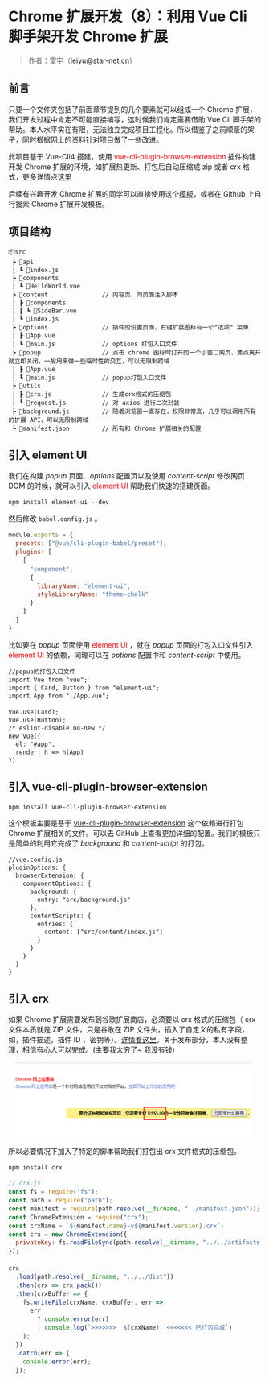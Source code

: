 # Chrome 扩展开发（8）：利用 Vue Cli 脚手架开发 Chrome 扩展

>作者：雷宇（leiyu@star-net.cn）

## 前言

只要一个文件夹包括了前面章节提到的几个要素就可以组成一个 Chrome 扩展，我们开发过程中肯定不可能直接编写，这时候我们肯定需要借助 Vue Cli 脚手架的帮助。本人水平实在有限，无法独立完成项目工程化。所以借鉴了之前顺豪的架子，同时根据网上的资料针对项目做了一些改进。

此项目基于 Vue-Cli4 搭建，使用 <font color=red>vue-cli-plugin-browser-extension</font> 插件构建开发 Chrome 扩展的环境，如扩展热更新、打包后自动压缩成 zip 或者 crx 格式，更多详情点[这里](https://github.com/adambullmer/vue-cli-plugin-browser-extension)

后续有兴趣开发 Chrome 扩展的同学可以直接使用这个[模板][1]，或者在 Github 上自行搜索 Chrome 扩展开发模板。

## 项目结构
```
📦src
 ┣ 📂api
 ┃ ┗ 📜index.js
 ┣ 📂components
 ┃ ┗ 📜HelloWorld.vue
 ┣ 📂content               // 内容页，向页面注入脚本
 ┃ ┣ 📂components
 ┃ ┃ ┗ 📜SideBar.vue
 ┃ ┗ 📜index.js
 ┣ 📂options               // 插件的设置页面，右键扩展图标有一个"选项" 菜单
 ┃ ┣ 📜App.vue
 ┃ ┗ 📜main.js             // options 打包入口文件
 ┣ 📂popup                 // 点击 chrome 图标时打开的一个小窗口网页，焦点离开就立即关闭，一般用来做一些临时性的交互，可以无限制跨域
 ┃ ┣ 📜App.vue
 ┃ ┗ 📜main.js             // popup打包入口文件
 ┣ 📂utils
 ┃ ┣ 📜crx.js              // 生成crx格式的压缩包
 ┃ ┗ 📜request.js          // 对 axios 进行二次封装
 ┣ 📜background.js         // 随着浏览器一直存在，权限非常高，几乎可以调用所有的扩展 API，可以无限制跨域
 ┗ 📜manifest.json         // 所有和 Chrome 扩展相关的配置
```
## 引入 element UI

我们在构建 *popup* 页面、*options* 配置页以及使用 *content-script* 修改网页 DOM 的时候，就可以引入 <font color=red>element UI</font> 帮助我们快速的搭建页面。

``` js
npm install element-ui --dev
```
然后修改 `babel.config.js` 。

```js
module.exports = {
  presets: ["@vue/cli-plugin-babel/preset"],
  plugins: [
    [
      "component",
      {
        libraryName: "element-ui",
        styleLibraryName: "theme-chalk"
      }
    ]
  ]
}
```
比如要在 *popup* 页面使用 <font color=red>element UI</font> ，就在 *popup* 页面的打包入口文件引入 <font color=red>element UI</font> 的依赖，同理可以在 *options* 配置中和 *content-script* 中使用。

``` JS
//popup的打包入口文件
import Vue from "vue";
import { Card, Button } from "element-ui";
import App from "./App.vue";

Vue.use(Card);
Vue.use(Button);
/* eslint-disable no-new */
new Vue({
  el: "#app",
  render: h => h(App)
})
```
## 引入 vue-cli-plugin-browser-extension

```JS
npm install vue-cli-plugin-browser-extension
```

这个模板主要是基于 [vue-cli-plugin-browser-extension][2] 这个依赖进行打包 Chrome 扩展相关的文件。可以去 GitHub 上查看更加详细的配置。我们的模板只是简单的利用它完成了 *background* 和 *content-script* 的打包。

```JS
//vue.config.js
pluginOptions: {
  browserExtension: {
    componentOptions: {
      background: {
        entry: "src/background.js"
      },
      contentScripts: {
        entries: {
          content: ["src/content/index.js"]
        }
      }
    }
  }
}
```
## 引入 crx

如果 Chrome 扩展需要发布到谷歌扩展商店，必须要以 crx 格式的压缩包（ crx 文件本质就是 ZIP 文件，只是谷歌在 ZIP 文件头，插入了自定义的私有字段，如，插件描述，插件 ID ，密钥等）。[详情看这里][3]。关于发布部分，本人没有整理，相信有心人可以完成。(主要我太穷了~ 我没有钱)

![](./image/8-1-extendedPayment.png)

所以必要情况下加入了特定的脚本帮助我们打包出 crx 文件格式的压缩包。

```js
npm install crx
```

```js
// crx.js
const fs = require("fs");
const path = require("path");
const manifest = require(path.resolve(__dirname, "../manifest.json"));
const ChromeExtension = require("crx");
const crxName = `${manifest.name}-v${manifest.version}.crx`;
const crx = new ChromeExtension({
  privateKey: fs.readFileSync(path.resolve(__dirname, "../../artifacts.pem"))
});

crx
  .load(path.resolve(__dirname, "../../dist"))
  .then(crx => crx.pack())
  .then(crxBuffer => {
    fs.writeFile(crxName, crxBuffer, err =>
      err
        ? console.error(err)
        : console.log(`>>>>>>>  ${crxName}  <<<<<<< 已打包完成`)
    );
  })
  .catch(err => {
    console.error(err);
  });

```



[1]:https://github.com/lemonly14/vue-extension-template
[2]:https://github.com/adambullmer/vue-cli-plugin-browser-extension
[3]:https://blog.csdn.net/wanwuguicang/article/details/79742017
